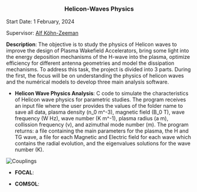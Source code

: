 <h3 align="center"> Helicon-Waves Physics </h3> 

Start Date: 1 February, 2024

Supervisor: [Alf Köhn-Zeeman](https://www.igvp.uni-stuttgart.de/team/Koehn-Seemann/)

**Description**: The objective is to study the physics of Helicon waves to improve the design of Plasma Wakefield Accelerators, bring some light into the energy deposition mechanisms of the H-wave into the plasma, optimize efficiency for different antenna geometries and model the dissipation mechanisms. 
To address this task, the project is divided into 3 parts. During the first, the focus will be on understanding the physics of helicon waves and the numérical models to develop three main analysis software.

* **Helicon Wave Physics Analysis**: C code to simulate the characteristics of Helicon wave physics for parametric studies. The program receives an input file where the user provides the values of the folder name to save all data, plasma density (n_0 m^-3), magnetic field (B_0 T), wave frequency (W Hz), wave number (K m^-1), plasma radius (a m), collission frequency (v), and azimuthal mode number (m). The program returns: a file containing the main parameters for the plasma, the H and TG wave, a file for each Magnetic and Electric field for each wave which contains the radial evolution, and the eigenvalues solutions for the wave number (K).

![Couplings](/Helicon_Wave_physics/RESULTS/Images/Density_Variation/TG_waveB_B0_500,n0_1e14.jpg)

* **FOCAL**:

* **COMSOL**:

